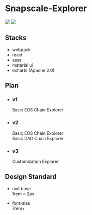 # Snapscale-Explorer

![](https://img.shields.io/badge/version-1.0.0-brightgreen) ![](https://img.shields.io/badge/author-Miguel-blue)

## Stacks
- webpack
- react
- sass
- material ui
- echarts (Apache 2.0)

## Plan
- ### v1
  Basic EOS Chain Explorer
- ### v2
  Basic EOS Chain Explorer  
  Basic DAG Chain Explorer
- ### v3
  Customization Explorer

## Design Standard
- unit base  
  1rem = 2px  

- font-size  
  7rem+